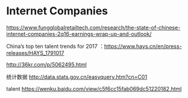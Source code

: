 # Internet Companies

https://www.fungglobalretailtech.com/research/the-state-of-chinese-internet-companies-2q16-earnings-wrap-up-and-outlook/

China’s top ten talent trends for 2017 ：https://www.hays.cn/en/press-releases/HAYS_1791017

http://36kr.com/p/5062495.html

统计数据
http://data.stats.gov.cn/easyquery.htm?cn=C01

talent
https://wenku.baidu.com/view/c5f6cc15fab069dc51220182.html
